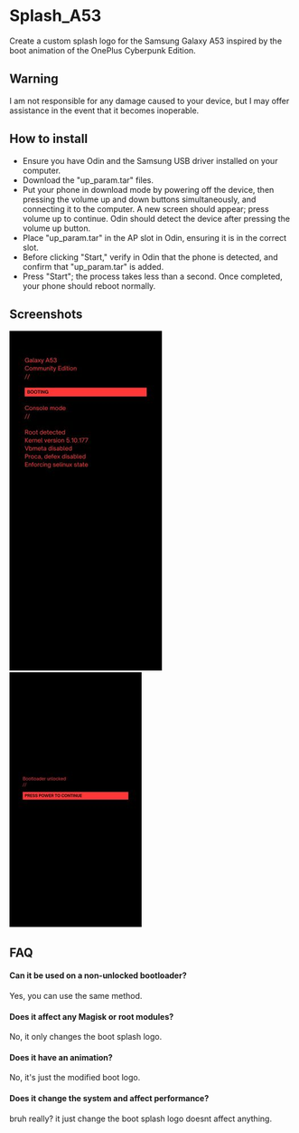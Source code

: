 
# Splash_A53 

Create a custom splash logo for the Samsung Galaxy A53 inspired by the boot animation of the OnePlus Cyberpunk Edition.

## Warning
I am not responsible for any damage caused to your device, but I may offer assistance in the event that it becomes inoperable.

## How to install

- Ensure you have Odin and the Samsung USB driver installed on your computer.
- Download the "up_param.tar" files.
- Put your phone in download mode by powering off the device, then pressing the volume up and down buttons simultaneously, and connecting it to the computer. A new screen should appear; press volume up to continue. Odin should detect the device after pressing the volume up button.
- Place "up_param.tar" in the AP slot in Odin, ensuring it is in the correct slot.
- Before clicking "Start," verify in Odin that the phone is detected, and confirm that "up_param.tar" is added.
- Press "Start"; the process takes less than a second.
Once completed, your phone should reboot normally.

## Screenshots

![](screenshot/1.jpg)
![](screenshot/2.jpg)


## FAQ

#### Can it be used on a non-unlocked bootloader?

Yes, you can use the same method.

#### Does it affect any Magisk or root modules?

No, it only changes the boot splash logo.

#### Does it have an animation?

No, it's just the modified boot logo.

#### Does it change the system and affect performance?

bruh really? it just change the boot splash logo doesnt affect anything.
